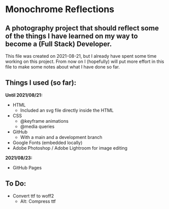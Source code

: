 # Monochrome Reflections

## A photography project that should reflect some of the things I have learned on my way to become a (Full Stack) Developer.

This file was created on 2021-08-21, but I already have spent some time working on this project. From now on I (hopefully) will put more effort in this file to make some notes about what I have done so far.
## Things I used (so far):

**Until 2021/08/21:**
- HTML
    - Included an svg file directly inside the HTML
- CSS
    - @keyframe animations
    - @media queries
- GitHub
    - With a main and a development branch
- Google Fonts (embedded locally)
- Adobe Photoshop / Adobe Lightroom for image editing

**2021/08/23:**
- GitHub Pages

## To Do:

- Convert ttf to woff2
    - Alt: Compress ttf